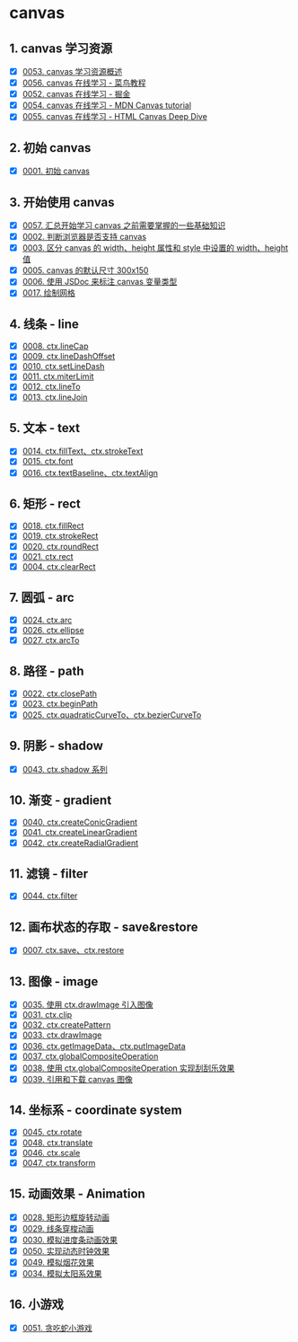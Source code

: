 # canvas


## 1. canvas 学习资源

- [x] [0053. canvas 学习资源概述](https://tnotesjs.github.io/TNotes.canvas/notes/0053.%20canvas%20%E5%AD%A6%E4%B9%A0%E8%B5%84%E6%BA%90%E6%A6%82%E8%BF%B0/README)
- [x] [0056. canvas 在线学习 - 菜鸟教程](https://tnotesjs.github.io/TNotes.canvas/notes/0056.%20canvas%20%E5%9C%A8%E7%BA%BF%E5%AD%A6%E4%B9%A0%20-%20%E8%8F%9C%E9%B8%9F%E6%95%99%E7%A8%8B/README)
- [x] [0052. canvas 在线学习 - 掘金](https://tnotesjs.github.io/TNotes.canvas/notes/0052.%20canvas%20%E5%9C%A8%E7%BA%BF%E5%AD%A6%E4%B9%A0%20-%20%E6%8E%98%E9%87%91/README)
- [x] [0054. canvas 在线学习 - MDN Canvas tutorial](https://tnotesjs.github.io/TNotes.canvas/notes/0054.%20canvas%20%E5%9C%A8%E7%BA%BF%E5%AD%A6%E4%B9%A0%20-%20MDN%20Canvas%20tutorial/README)
- [x] [0055. canvas 在线学习 - HTML Canvas Deep Dive](https://tnotesjs.github.io/TNotes.canvas/notes/0055.%20canvas%20%E5%9C%A8%E7%BA%BF%E5%AD%A6%E4%B9%A0%20-%20HTML%20Canvas%20Deep%20Dive/README)

## 2. 初始 canvas

- [x] [0001. 初始 canvas](https://tnotesjs.github.io/TNotes.canvas/notes/0001.%20%E5%88%9D%E5%A7%8B%20canvas/README)

## 3. 开始使用 canvas

- [x] [0057. 汇总开始学习 canvas 之前需要掌握的一些基础知识](https://tnotesjs.github.io/TNotes.canvas/notes/0057.%20%E6%B1%87%E6%80%BB%E5%BC%80%E5%A7%8B%E5%AD%A6%E4%B9%A0%20canvas%20%E4%B9%8B%E5%89%8D%E9%9C%80%E8%A6%81%E6%8E%8C%E6%8F%A1%E7%9A%84%E4%B8%80%E4%BA%9B%E5%9F%BA%E7%A1%80%E7%9F%A5%E8%AF%86/README)
- [x] [0002. 判断浏览器是否支持 canvas](https://tnotesjs.github.io/TNotes.canvas/notes/0002.%20%E5%88%A4%E6%96%AD%E6%B5%8F%E8%A7%88%E5%99%A8%E6%98%AF%E5%90%A6%E6%94%AF%E6%8C%81%20canvas/README)
- [x] [0003. 区分 canvas 的 width、height 属性和 style 中设置的 width、height 值](https://tnotesjs.github.io/TNotes.canvas/notes/0003.%20%E5%8C%BA%E5%88%86%20canvas%20%E7%9A%84%20width%E3%80%81height%20%E5%B1%9E%E6%80%A7%E5%92%8C%20style%20%E4%B8%AD%E8%AE%BE%E7%BD%AE%E7%9A%84%20width%E3%80%81height%20%E5%80%BC/README)
- [x] [0005. canvas 的默认尺寸 300x150](https://tnotesjs.github.io/TNotes.canvas/notes/0005.%20canvas%20%E7%9A%84%E9%BB%98%E8%AE%A4%E5%B0%BA%E5%AF%B8%20300x150/README)
- [x] [0006. 使用 JSDoc 来标注 canvas 变量类型](https://tnotesjs.github.io/TNotes.canvas/notes/0006.%20%E4%BD%BF%E7%94%A8%20JSDoc%20%E6%9D%A5%E6%A0%87%E6%B3%A8%20canvas%20%E5%8F%98%E9%87%8F%E7%B1%BB%E5%9E%8B/README)
- [x] [0017. 绘制网格](https://tnotesjs.github.io/TNotes.canvas/notes/0017.%20%E7%BB%98%E5%88%B6%E7%BD%91%E6%A0%BC/README)

## 4. 线条 - line

- [x] [0008. ctx.lineCap](https://tnotesjs.github.io/TNotes.canvas/notes/0008.%20ctx.lineCap/README)
- [x] [0009. ctx.lineDashOffset](https://tnotesjs.github.io/TNotes.canvas/notes/0009.%20ctx.lineDashOffset/README)
- [x] [0010. ctx.setLineDash](https://tnotesjs.github.io/TNotes.canvas/notes/0010.%20ctx.setLineDash/README)
- [x] [0011. ctx.miterLimit](https://tnotesjs.github.io/TNotes.canvas/notes/0011.%20ctx.miterLimit/README)
- [x] [0012. ctx.lineTo](https://tnotesjs.github.io/TNotes.canvas/notes/0012.%20ctx.lineTo/README)
- [x] [0013. ctx.lineJoin](https://tnotesjs.github.io/TNotes.canvas/notes/0013.%20ctx.lineJoin/README)

## 5. 文本 - text

- [x] [0014. ctx.fillText、ctx.strokeText](https://tnotesjs.github.io/TNotes.canvas/notes/0014.%20ctx.fillText%E3%80%81ctx.strokeText/README)
- [x] [0015. ctx.font](https://tnotesjs.github.io/TNotes.canvas/notes/0015.%20ctx.font/README)
- [x] [0016. ctx.textBaseline、ctx.textAlign](https://tnotesjs.github.io/TNotes.canvas/notes/0016.%20ctx.textBaseline%E3%80%81ctx.textAlign/README)

## 6. 矩形 - rect

- [x] [0018. ctx.fillRect](https://tnotesjs.github.io/TNotes.canvas/notes/0018.%20ctx.fillRect/README)
- [x] [0019. ctx.strokeRect](https://tnotesjs.github.io/TNotes.canvas/notes/0019.%20ctx.strokeRect/README)
- [x] [0020. ctx.roundRect](https://tnotesjs.github.io/TNotes.canvas/notes/0020.%20ctx.roundRect/README)
- [x] [0021. ctx.rect](https://tnotesjs.github.io/TNotes.canvas/notes/0021.%20ctx.rect/README)
- [x] [0004. ctx.clearRect](https://tnotesjs.github.io/TNotes.canvas/notes/0004.%20ctx.clearRect/README)

## 7. 圆弧 - arc

- [x] [0024. ctx.arc](https://tnotesjs.github.io/TNotes.canvas/notes/0024.%20ctx.arc/README)
- [x] [0026. ctx.ellipse](https://tnotesjs.github.io/TNotes.canvas/notes/0026.%20ctx.ellipse/README)
- [x] [0027. ctx.arcTo](https://tnotesjs.github.io/TNotes.canvas/notes/0027.%20ctx.arcTo/README)

## 8. 路径 - path

- [x] [0022. ctx.closePath](https://tnotesjs.github.io/TNotes.canvas/notes/0022.%20ctx.closePath/README)
- [x] [0023. ctx.beginPath](https://tnotesjs.github.io/TNotes.canvas/notes/0023.%20ctx.beginPath/README)
- [x] [0025. ctx.quadraticCurveTo、ctx.bezierCurveTo](https://tnotesjs.github.io/TNotes.canvas/notes/0025.%20ctx.quadraticCurveTo%E3%80%81ctx.bezierCurveTo/README)

## 9. 阴影 - shadow

- [x] [0043. ctx.shadow 系列](https://tnotesjs.github.io/TNotes.canvas/notes/0043.%20ctx.shadow%20%E7%B3%BB%E5%88%97/README)

## 10. 渐变 - gradient

- [x] [0040. ctx.createConicGradient](https://tnotesjs.github.io/TNotes.canvas/notes/0040.%20ctx.createConicGradient/README)
- [x] [0041. ctx.createLinearGradient](https://tnotesjs.github.io/TNotes.canvas/notes/0041.%20ctx.createLinearGradient/README)
- [x] [0042. ctx.createRadialGradient](https://tnotesjs.github.io/TNotes.canvas/notes/0042.%20ctx.createRadialGradient/README)

## 11. 滤镜 - filter

- [x] [0044. ctx.filter](https://tnotesjs.github.io/TNotes.canvas/notes/0044.%20ctx.filter/README)

## 12. 画布状态的存取 - save&restore

- [x] [0007. ctx.save、ctx.restore](https://tnotesjs.github.io/TNotes.canvas/notes/0007.%20ctx.save%E3%80%81ctx.restore/README)

## 13. 图像 - image

- [x] [0035. 使用 ctx.drawImage 引入图像](https://tnotesjs.github.io/TNotes.canvas/notes/0035.%20%E4%BD%BF%E7%94%A8%20ctx.drawImage%20%E5%BC%95%E5%85%A5%E5%9B%BE%E5%83%8F/README)
- [x] [0031. ctx.clip](https://tnotesjs.github.io/TNotes.canvas/notes/0031.%20ctx.clip/README)
- [x] [0032. ctx.createPattern](https://tnotesjs.github.io/TNotes.canvas/notes/0032.%20ctx.createPattern/README)
- [x] [0033. ctx.drawImage](https://tnotesjs.github.io/TNotes.canvas/notes/0033.%20ctx.drawImage/README)
- [x] [0036. ctx.getImageData、ctx.putImageData](https://tnotesjs.github.io/TNotes.canvas/notes/0036.%20ctx.getImageData%E3%80%81ctx.putImageData/README)
- [x] [0037. ctx.globalCompositeOperation](https://tnotesjs.github.io/TNotes.canvas/notes/0037.%20ctx.globalCompositeOperation/README)
- [x] [0038. 使用 ctx.globalCompositeOperation 实现刮刮乐效果](https://tnotesjs.github.io/TNotes.canvas/notes/0038.%20%E4%BD%BF%E7%94%A8%20ctx.globalCompositeOperation%20%E5%AE%9E%E7%8E%B0%E5%88%AE%E5%88%AE%E4%B9%90%E6%95%88%E6%9E%9C/README)
- [x] [0039. 引用和下载 canvas 图像](https://tnotesjs.github.io/TNotes.canvas/notes/0039.%20%E5%BC%95%E7%94%A8%E5%92%8C%E4%B8%8B%E8%BD%BD%20canvas%20%E5%9B%BE%E5%83%8F/README)

## 14. 坐标系 - coordinate system

- [x] [0045. ctx.rotate](https://tnotesjs.github.io/TNotes.canvas/notes/0045.%20ctx.rotate/README)
- [x] [0048. ctx.translate](https://tnotesjs.github.io/TNotes.canvas/notes/0048.%20ctx.translate/README)
- [x] [0046. ctx.scale](https://tnotesjs.github.io/TNotes.canvas/notes/0046.%20ctx.scale/README)
- [x] [0047. ctx.transform](https://tnotesjs.github.io/TNotes.canvas/notes/0047.%20ctx.transform/README)

## 15. 动画效果 - Animation

- [x] [0028. 矩形边框旋转动画](https://tnotesjs.github.io/TNotes.canvas/notes/0028.%20%E7%9F%A9%E5%BD%A2%E8%BE%B9%E6%A1%86%E6%97%8B%E8%BD%AC%E5%8A%A8%E7%94%BB/README)
- [x] [0029. 线条穿梭动画](https://tnotesjs.github.io/TNotes.canvas/notes/0029.%20%E7%BA%BF%E6%9D%A1%E7%A9%BF%E6%A2%AD%E5%8A%A8%E7%94%BB/README)
- [x] [0030. 模拟进度条动画效果](https://tnotesjs.github.io/TNotes.canvas/notes/0030.%20%E6%A8%A1%E6%8B%9F%E8%BF%9B%E5%BA%A6%E6%9D%A1%E5%8A%A8%E7%94%BB%E6%95%88%E6%9E%9C/README)
- [x] [0050. 实现动态时钟效果](https://tnotesjs.github.io/TNotes.canvas/notes/0050.%20%E5%AE%9E%E7%8E%B0%E5%8A%A8%E6%80%81%E6%97%B6%E9%92%9F%E6%95%88%E6%9E%9C/README)
- [x] [0049. 模拟烟花效果](https://tnotesjs.github.io/TNotes.canvas/notes/0049.%20%E6%A8%A1%E6%8B%9F%E7%83%9F%E8%8A%B1%E6%95%88%E6%9E%9C/README)
- [x] [0034. 模拟太阳系效果](https://tnotesjs.github.io/TNotes.canvas/notes/0034.%20%E6%A8%A1%E6%8B%9F%E5%A4%AA%E9%98%B3%E7%B3%BB%E6%95%88%E6%9E%9C/README)

## 16. 小游戏

- [x] [0051. 贪吃蛇小游戏](https://tnotesjs.github.io/TNotes.canvas/notes/0051.%20%E8%B4%AA%E5%90%83%E8%9B%87%E5%B0%8F%E6%B8%B8%E6%88%8F/README)
